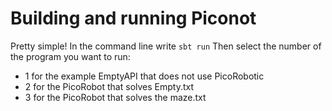 # Building and running Piconot

Pretty simple! 
In the command line write `sbt run`
Then select the number of the program you want to run: 
- 1 for the example EmptyAPI that does not use PicoRobotic
- 2 for the PicoRobot that solves Empty.txt
- 3 for the PicoRobot that solves the maze.txt